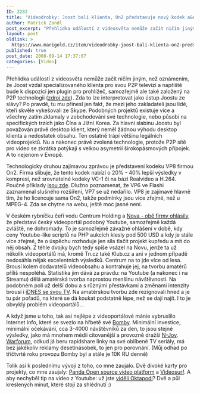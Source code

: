```yaml
---
ID: 2282
title: 'Videodrobky: Joost balí klienta, On2 představuje nový kodek a&nbsp;české videomámení'
author: Patrick Zandl
post_excerpt: "Přehlídka událostí z videosvěta nemůže začít ničím jiným, než oznámením, že Joost vzdal specializovaného klienta pro svou P2P televizi a napříště bude k dispozici jen plugin pro prohlížeč, samozřejmě ale také založený na P2P technologii."
layout: post
oldlink: >
  https://www.marigold.cz/item/videodrobky-joost-bali-klienta-on2-predstavuje-novy-kodek-a-ceske-videomameni
published: true
post_date: 2008-09-14 17:37:07
categories: [Video]
---
```

Přehlídka událostí z videosvěta nemůže začít ničím jiným, než oznámením, že Joost vzdal specializovaného klienta pro svou P2P televizi a napříště bude k dispozici jen plugin pro prohlížeč, samozřejmě ale také založený na P2P technologii (<a href="http://gigaom.com/2008/09/05/joost-to-kill-desktop-client/">zdroj zde</a>). Zda to lze interpretovat jako ústup Joostu ze slávy? Po pravdě, tu mu přinesl jen fakt, že mezi jeho zakladateli jsou lidé, kteří skvěle vykešovali ze Skype. Podobných projektů existuje více a všechny zatím zklamaly v zobchodování své technologie, nebo působí na specifických trzích jako Čína a Jižní Korea. Za hlavní slabinu Joostu byl považován právě desktop klient, který neměl žádnou výhodu desktop klienta a nedostatek obsahu. Ten ostatně trápí většinu legálních videoprojektů. Nu a nakonec právě zvolená technologie, protože P2P sítě pro video se zkrátka potýkají s velkou asymetrií širokopásmových přípojek. A to nejenom v Evropě. 

Technologicky druhou zajímavou zprávou je představení kodeku VP8 firmou On2. Firma slibuje, že tento kodek nabízí o 20% - 40% lepší výsledky v kompresi, než srovnatelné kodeky VC-1 či na bázi Realvideo a H.264. Poučné příklady <a href="http://www.on2.com/index.php?599">jsou zde</a>. Dlužno poznamenat, že VP6 ve Flashi zaznamenal slušného rozšíření, VP7 se už nedařilo. VP8 je zajímavé hlavně tím, že ho licencuje sama On2, takže podmínky jsou více zřejmé, než u MPEG-4. Zda se chytne na webu, ještě moc jasné není. 

V českém rybníčku čeří vodu Centrum Holding a <a href="http://ihned.cz/c4-10073040-27468380-000000_d-vlastnik-novy-chysta-ceskou-obdobu-serveru-youtube">Nova - obě firmy ohlásily</a>, že představí český videoportál podobný Youtube, samozřejmě každá zvláště, ne dohromady. To je samozřejmě závažné ohlášení v době, kdy ceny Youtube-like scriptů na PHP aukcích klesly pod 500 USD a kdy je stále více zřejmé, že o úspěchu rozhoduje jen síla tlačit projekt kupředu a mít do něj obsah. Z téhle dvojky bych tedy spíše vsázel na Novu, jenže ta už několik videoportálů má, kromě Tn.cz také Klub.cz a ani v jednom případě nedosáhla nějak excelentních výsledků. Centrum na to jde více od lesa. Brousí kolem dodavatelů videoobsahu a kontrahuje jej, na tvorbu amatérů příliš nespoléhá. Statistika jim dává za pravdu: na Youtube (a nakonec i na Streamu) dělá amatérská tvorba naprostou menšinu návštěvnosti. Na podobném poli už delší dobu a s různými přestávkami a změnami intenzity brousí i <a href="http://webtv.idnes.cz/">iDNES se svou TV</a>. Na amatérskou tvorbu zde rezignovali hned a je tu pár pořadů, na které se dá koukat podstatně lépe, než se dají najít. I to je obvyklý problém videoportálů...

A když jsme u toho, tak asi nejlépe z videoportálové mánie vybruslilo Internet Info, které se svezlo na hřbetě své <a href="http://www.bomba.cz">Bomby</a>. Minimální investice, minimální očekávání, cca 3-4000 návštěvníků za den, to jsou stejné výsledky, jako má mnohem médii citovanější a provozně dražší <a href="http://www.n-joy.cz">N-Joy</a>.  <a href="http://www.warforum.cz">Warforum</a>, odkud já beru rapidshare linky na své oblíbené TV seriály, má bez jakékoliv reklamy desetinásobek, to jen pro porovnání. (Můj odhad po třičtvrtě roku provozu Bomby byl a stále je 10K RU denně)

Tolik asi k poslednímu vývoji z toho, co mne zaujalo. Dvě divoké karty pro projekty, co mne zaujaly: <a href="http://pandastream.com/">Panda Open source video platform</a> a <a href="http://www.videosurf.com/">Videosurf</a>. A aby nechyběl tip na video z Youtube: už jste <a href="http://www.youtube.com/watch?v=VaM9mrnOMJo">viděli Oktapodi</a>? Dvě a půl kreslených minut, které stojí za shlédnutí :)
